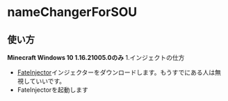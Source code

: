 # nameChangerForSOU
## 使い方
**Minecraft Windows 10 1.16.21005.0のみ**
1.インジェクトの仕方
  - [FateInjector](https://github.com/fligger/FateInjector/releases/latest/download/FateInjector.exe)インジェクターをダウンロードします。もうすでにある人は無視していいです。
  - FateInjectorを起動します
